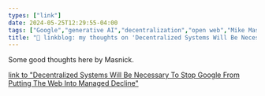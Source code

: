 ```yaml
---
types: ["link"]
date: 2024-05-25T12:29:55-04:00
tags: ["Google","generative AI","decentralization","open web","Mike Masnick"]
title: "🔗 linkblog: my thoughts on 'Decentralized Systems Will Be Necessary To Stop Google From Putting The Web Into Managed Decline'"
---
```

Some good thoughts here by Masnick.

[link to "Decentralized Systems Will Be Necessary To Stop Google From Putting The Web Into Managed Decline"](https://www.techdirt.com/2024/05/21/decentralized-systems-will-be-necessary-to-stop-google-from-putting-the-web-into-managed-decline/)
